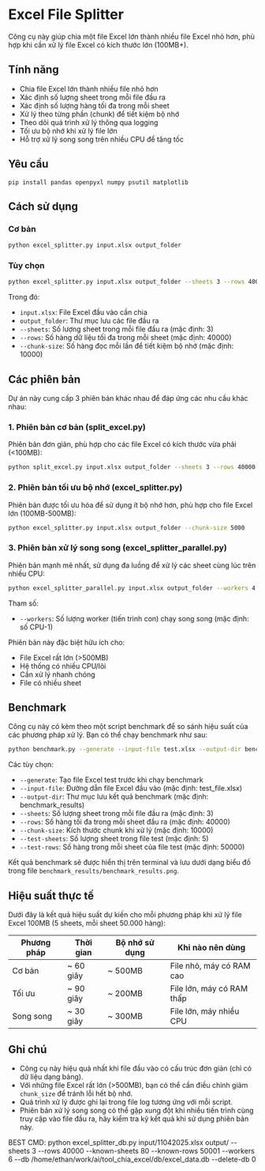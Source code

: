 # Excel File Splitter

Công cụ này giúp chia một file Excel lớn thành nhiều file Excel nhỏ hơn, phù hợp khi cần xử lý file Excel có kích thước lớn (100MB+).

## Tính năng

- Chia file Excel lớn thành nhiều file nhỏ hơn
- Xác định số lượng sheet trong mỗi file đầu ra
- Xác định số lượng hàng tối đa trong mỗi sheet
- Xử lý theo từng phần (chunk) để tiết kiệm bộ nhớ
- Theo dõi quá trình xử lý thông qua logging
- Tối ưu bộ nhớ khi xử lý file lớn
- Hỗ trợ xử lý song song trên nhiều CPU để tăng tốc

## Yêu cầu

```
pip install pandas openpyxl numpy psutil matplotlib
```

## Cách sử dụng

### Cơ bản

```bash
python excel_splitter.py input.xlsx output_folder
```

### Tùy chọn

```bash
python excel_splitter.py input.xlsx output_folder --sheets 3 --rows 40000 --chunk-size 10000
```

Trong đó:
- `input.xlsx`: File Excel đầu vào cần chia
- `output_folder`: Thư mục lưu các file đầu ra
- `--sheets`: Số lượng sheet trong mỗi file đầu ra (mặc định: 3)
- `--rows`: Số hàng dữ liệu tối đa trong mỗi sheet (mặc định: 40000)
- `--chunk-size`: Số hàng đọc mỗi lần để tiết kiệm bộ nhớ (mặc định: 10000)

## Các phiên bản

Dự án này cung cấp 3 phiên bản khác nhau để đáp ứng các nhu cầu khác nhau:

### 1. Phiên bản cơ bản (split_excel.py)

Phiên bản đơn giản, phù hợp cho các file Excel có kích thước vừa phải (<100MB):

```bash
python split_excel.py input.xlsx output_folder --sheets 3 --rows 40000
```

### 2. Phiên bản tối ưu bộ nhớ (excel_splitter.py)

Phiên bản được tối ưu hóa để sử dụng ít bộ nhớ hơn, phù hợp cho file Excel lớn (100MB-500MB):

```bash
python excel_splitter.py input.xlsx output_folder --chunk-size 5000
```

### 3. Phiên bản xử lý song song (excel_splitter_parallel.py)

Phiên bản mạnh mẽ nhất, sử dụng đa luồng để xử lý các sheet cùng lúc trên nhiều CPU:

```bash
python excel_splitter_parallel.py input.xlsx output_folder --workers 4
```

Tham số:
- `--workers`: Số lượng worker (tiến trình con) chạy song song (mặc định: số CPU-1)

Phiên bản này đặc biệt hữu ích cho:
- File Excel rất lớn (>500MB)
- Hệ thống có nhiều CPU/lõi
- Cần xử lý nhanh chóng
- File có nhiều sheet

## Benchmark

Công cụ này có kèm theo một script benchmark để so sánh hiệu suất của các phương pháp xử lý. Bạn có thể chạy benchmark như sau:

```bash
python benchmark.py --generate --input-file test.xlsx --output-dir benchmark_results
```

Các tùy chọn:
- `--generate`: Tạo file Excel test trước khi chạy benchmark
- `--input-file`: Đường dẫn file Excel đầu vào (mặc định: test_file.xlsx)
- `--output-dir`: Thư mục lưu kết quả benchmark (mặc định: benchmark_results)
- `--sheets`: Số lượng sheet trong mỗi file đầu ra (mặc định: 3)
- `--rows`: Số hàng tối đa trong mỗi sheet đầu ra (mặc định: 40000)
- `--chunk-size`: Kích thước chunk khi xử lý (mặc định: 10000)
- `--test-sheets`: Số lượng sheet trong file test (mặc định: 5)
- `--test-rows`: Số hàng trong mỗi sheet của file test (mặc định: 50000)

Kết quả benchmark sẽ được hiển thị trên terminal và lưu dưới dạng biểu đồ trong file `benchmark_results/benchmark_results.png`.

## Hiệu suất thực tế

Dưới đây là kết quả hiệu suất dự kiến cho mỗi phương pháp khi xử lý file Excel 100MB (5 sheets, mỗi sheet 50.000 hàng):

| Phương pháp | Thời gian | Bộ nhớ sử dụng | Khi nào nên dùng |
|-------------|-----------|----------------|------------------|
| Cơ bản | ~ 60 giây | ~ 500MB | File nhỏ, máy có RAM cao |
| Tối ưu | ~ 90 giây | ~ 200MB | File lớn, máy có RAM thấp |
| Song song | ~ 30 giây | ~ 300MB | File lớn, máy nhiều CPU |

## Ghi chú

- Công cụ này hiệu quả nhất khi file đầu vào có cấu trúc đơn giản (chỉ có dữ liệu dạng bảng).
- Với những file Excel rất lớn (>500MB), bạn có thể cần điều chỉnh giảm `chunk_size` để tránh lỗi hết bộ nhớ.
- Quá trình xử lý được ghi lại trong file log tương ứng với mỗi script.
- Phiên bản xử lý song song có thể gặp xung đột khi nhiều tiến trình cùng truy cập vào file đầu ra, hãy kiểm tra kỹ kết quả khi sử dụng phiên bản này. 



BEST CMD:
python excel_splitter_db.py input/11042025.xlsx output/ --sheets 3 --rows 40000 --known-sheets 80 --known-rows 50001 --workers 6 --db /home/ethan/work/ai/tool_chia_excel/db/excel_data.db --delete-db 0